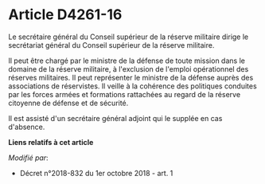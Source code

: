 # Article D4261-16

Le secrétaire général du Conseil supérieur de la réserve militaire dirige le secrétariat général du Conseil supérieur de la
réserve militaire.

Il peut être chargé par le ministre de la défense de toute mission dans le domaine de la réserve militaire, à l'exclusion de
l'emploi opérationnel des réserves militaires. Il peut représenter le ministre de la défense auprès des associations de
réservistes. Il veille à la cohérence des politiques conduites par les forces armées et formations rattachées au regard de la
réserve citoyenne de défense et de sécurité.

Il est assisté d'un secrétaire général adjoint qui le supplée en cas d'absence.

**Liens relatifs à cet article**

_Modifié par_:

  - Décret n°2018-832 du 1er octobre 2018 - art. 1
